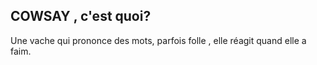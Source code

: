 ## COWSAY , c'est quoi?
Une vache qui prononce des mots, parfois folle , elle réagit quand elle a faim.

